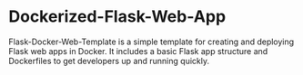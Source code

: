 # Dockerized-Flask-Web-App
Flask-Docker-Web-Template is a simple template for creating and deploying Flask web apps in Docker. It includes a basic Flask app structure and Dockerfiles to get developers up and running quickly.
